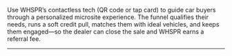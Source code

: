 Use WHSPR’s contactless tech (QR code or tap card) to guide car buyers through a personalized microsite experience. The funnel qualifies their needs, runs a soft credit pull, matches them with ideal vehicles, and keeps them engaged—so the dealer can close the sale and WHSPR earns a referral fee.
________________________________________
